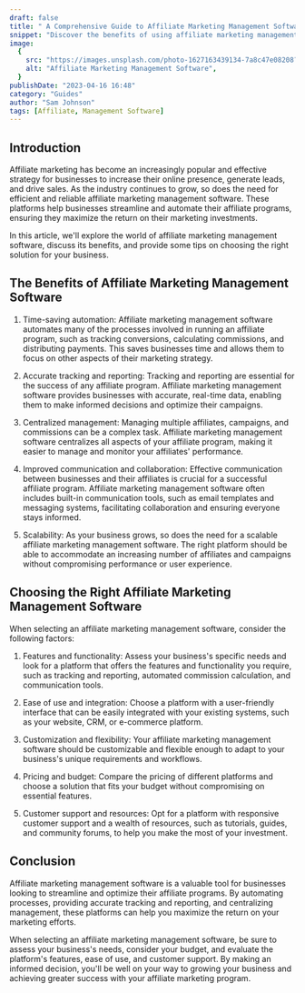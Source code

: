 ```yaml
---
draft: false
title: " A Comprehensive Guide to Affiliate Marketing Management Software"
snippet: "Discover the benefits of using affiliate marketing management software and learn how to choose the right solution for your business needs."
image:
  {
    src: "https://images.unsplash.com/photo-1627163439134-7a8c47e08208?&fit=crop&w=430&h=240",
    alt: "Affiliate Marketing Management Software",
  }
publishDate: "2023-04-16 16:48"
category: "Guides"
author: "Sam Johnson"
tags: [Affiliate, Management Software]
---
```


## Introduction

Affiliate marketing has become an increasingly popular and effective strategy for businesses to increase their online presence, generate leads, and drive sales. As the industry continues to grow, so does the need for efficient and reliable affiliate marketing management software. These platforms help businesses streamline and automate their affiliate programs, ensuring they maximize the return on their marketing investments.

In this article, we'll explore the world of affiliate marketing management software, discuss its benefits, and provide some tips on choosing the right solution for your business.

## The Benefits of Affiliate Marketing Management Software

1. Time-saving automation: Affiliate marketing management software automates many of the processes involved in running an affiliate program, such as tracking conversions, calculating commissions, and distributing payments. This saves businesses time and allows them to focus on other aspects of their marketing strategy.

2. Accurate tracking and reporting: Tracking and reporting are essential for the success of any affiliate program. Affiliate marketing management software provides businesses with accurate, real-time data, enabling them to make informed decisions and optimize their campaigns.

3. Centralized management: Managing multiple affiliates, campaigns, and commissions can be a complex task. Affiliate marketing management software centralizes all aspects of your affiliate program, making it easier to manage and monitor your affiliates' performance.

4. Improved communication and collaboration: Effective communication between businesses and their affiliates is crucial for a successful affiliate program. Affiliate marketing management software often includes built-in communication tools, such as email templates and messaging systems, facilitating collaboration and ensuring everyone stays informed.

5. Scalability: As your business grows, so does the need for a scalable affiliate marketing management software. The right platform should be able to accommodate an increasing number of affiliates and campaigns without compromising performance or user experience.

## Choosing the Right Affiliate Marketing Management Software

When selecting an affiliate marketing management software, consider the following factors:

1. Features and functionality: Assess your business's specific needs and look for a platform that offers the features and functionality you require, such as tracking and reporting, automated commission calculation, and communication tools.

2. Ease of use and integration: Choose a platform with a user-friendly interface that can be easily integrated with your existing systems, such as your website, CRM, or e-commerce platform.

3. Customization and flexibility: Your affiliate marketing management software should be customizable and flexible enough to adapt to your business's unique requirements and workflows.

4. Pricing and budget: Compare the pricing of different platforms and choose a solution that fits your budget without compromising on essential features.

5. Customer support and resources: Opt for a platform with responsive customer support and a wealth of resources, such as tutorials, guides, and community forums, to help you make the most of your investment.

## Conclusion

Affiliate marketing management software is a valuable tool for businesses looking to streamline and optimize their affiliate programs. By automating processes, providing accurate tracking and reporting, and centralizing management, these platforms can help you maximize the return on your marketing efforts.

When selecting an affiliate marketing management software, be sure to assess your business's needs, consider your budget, and evaluate the platform's features, ease of use, and customer support. By making an informed decision, you'll be well on your way to growing your business and achieving greater success with your affiliate marketing program.
